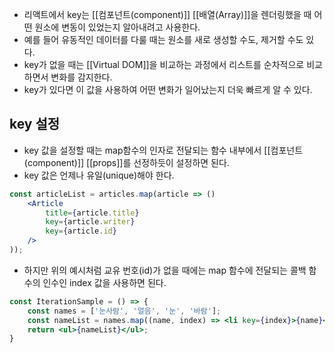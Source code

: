 - 리액트에서 key는 [[컴포넌트(component)]] [[배열(Array)]]을 렌더링했을 때 어떤 원소에 변동이 있었는지 알아내려고 사용한다.
- 예를 들어 유동적인 데이터를 다룰 때는 원소를 새로 생성할 수도, 제거할 수도 있다.
- key가 없을 때는 [[Virtual DOM]]을 비교하는 과정에서 리스트를 순차적으로 비교하면서 변화를 감지한다.
- key가 있다면 이 값을 사용하여 어떤 변화가 일어났는지 더욱 빠르게 알 수 있다.

## key 설정
- key 값을 설정할 때는 map함수의 인자로 전달되는 함수 내부에서 [[컴포넌트(component)]] [[props]]를 선정하듯이 설정하면 된다.
- key 값은 언제나 유일(unique)해야 한다.

```jsx
const articleList = articles.map(article => ()
	<Article
		title={article.title}
		key={article.writer}
		key={article.id}
	/>
));
```

- 하지만 위의 예시처럼 교유 번호(id)가 없을 때에는 map 함수에 전달되는 콜백 함수의 인수인 index 값을 사용하면 된다.

```jsx
const IterationSample = () => {
	const names = ['눈사람', '얼음', '눈', '바람'];
	const nameList = names.map((name, index) => <li key={index}>{name}</li>);
	return <ul>{nameList}</ul>;
}
```